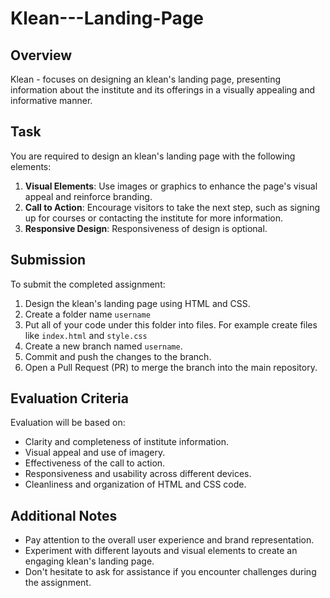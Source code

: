 # Klean---Landing-Page

## Overview
Klean - focuses on designing an klean's landing page, presenting information about the institute and its offerings in a visually appealing and informative manner.

## Task
You are required to design an klean's landing page with the following elements:

1. **Visual Elements**: Use images or graphics to enhance the page's visual appeal and reinforce branding.
2. **Call to Action**: Encourage visitors to take the next step, such as signing up for courses or contacting the institute for more information.
3. **Responsive Design**: Responsiveness of design is optional.

## Submission
To submit the completed assignment:

1. Design the klean's landing page using HTML and CSS.
2. Create a folder name `username`
3. Put all of your code under this folder into files. For example create files like `index.html` and `style.css`
4. Create a new branch named `username`.
5. Commit and push the changes to the branch.
6. Open a Pull Request (PR) to merge the branch into the main repository.

## Evaluation Criteria
Evaluation will be based on:
- Clarity and completeness of institute information.
- Visual appeal and use of imagery.
- Effectiveness of the call to action.
- Responsiveness and usability across different devices.
- Cleanliness and organization of HTML and CSS code.

## Additional Notes
- Pay attention to the overall user experience and brand representation.
- Experiment with different layouts and visual elements to create an engaging klean's landing page.
- Don't hesitate to ask for assistance if you encounter challenges during the assignment.
